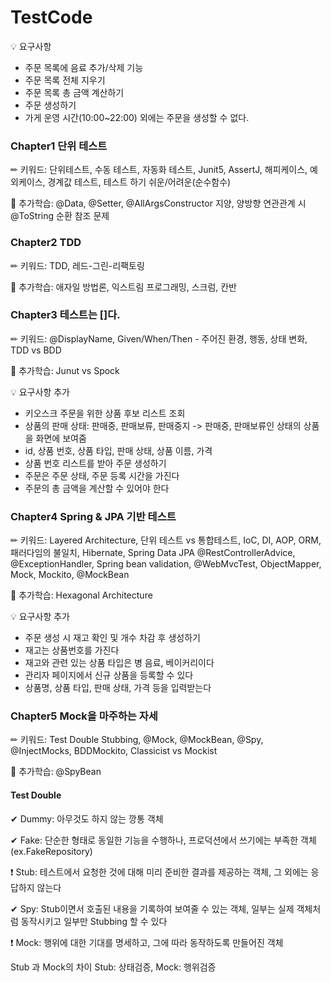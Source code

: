 # TestCode

💡 요구사항
- 주문 목록에 음료 추가/삭제 기능
- 주문 목록 전체 지우기
- 주문 목록 총 금액 계산하기
- 주문 생성하기
- 가게 운영 시간(10:00~22:00) 외에는 주문을 생성할 수 없다.

### Chapter1 단위 테스트
✏ 키워드: 단위테스트, 수동 테스트, 자동화 테스트, Junit5, AssertJ, 해피케이스, 예외케이스, 경계값 테스트, 테스트 하기 쉬운/어려운(순수함수)

📕 추가학습: @Data, @Setter, @AllArgsConstructor 지양, 양방향 연관관계 시 @ToString 순환 참조 문제

### Chapter2 TDD
✏ 키워드: TDD, 레드-그린-리팩토링

📕 추가학습: 애자일 방법론, 익스트림 프로그래밍, 스크럼, 칸반

### Chapter3 테스트는 []다.
✏ 키워드: @DisplayName, Given/When/Then - 주어진 환경, 행동, 상태 변화, TDD vs BDD

📕 추가학습: Junut vs Spock

💡 요구사항 추가
- 키오스크 주문을 위한 상품 후보 리스트 조회
- 상품의 판매 상태: 판매중, 판매보류, 판매중지
  -> 판매중, 판매보류인 상태의 상품을 화면에 보여줌
- id, 상품 번호, 상품 타입, 판매 상태, 상품 이름, 가격
- 상품 번호 리스트를 받아 주문 생성하기
- 주문은 주문 상태, 주문 등록 시간을 가진다
- 주문의 총 금액을 계산할 수 있어야 한다

### Chapter4 Spring & JPA 기반 테스트
✏ 키워드: Layered Architecture, 단위 테스트 vs 통합테스트, IoC, DI, AOP, ORM, 패러다임의 불일치, Hibernate, Spring Data JPA
           @RestControllerAdvice, @ExceptionHandler, Spring bean validation, @WebMvcTest, ObjectMapper, Mock, Mockito, @MockBean
           
📕 추가학습: Hexagonal Architecture

💡 요구사항 추가
- 주문 생성 시 재고 확인 및 개수 차감 후 생성하기
- 재고는 상품번호를 가진다
- 재고와 관련 있는 상품 타입은 병 음료, 베이커리이다
- 관리자 페이지에서 신규 상품을 등록할 수 있다
- 상품명, 상품 타입, 판매 상태, 가격 등을 입력받는다

### Chapter5 Mock을 마주하는 자세
✏ 키워드: Test Double Stubbing, @Mock, @MockBean, @Spy, @InjectMocks, BDDMockito, Classicist vs Mockist

📕 추가학습:  @SpyBean 

#### Test Double
✔ Dummy: 아무것도 하지 않는 깡통 객체 

✔ Fake: 단순한 형태로 동일한 기능을 수행하나, 프로덕션에서 쓰기에는 부족한 객체(ex.FakeRepository) 

❗ Stub: 테스트에서 요청한 것에 대해 미리 준비한 결과를 제공하는 객체, 그 외에는 응답하지 않는다 

✔ Spy: Stub이면서 호출된 내용을 기록하여 보여줄 수 있는 객체, 일부는 실제 객체처럼 동작시키고 일부만 Stubbing 할 수 있다 

❗ Mock: 행위에 대한 기대를 명세하고, 그에 따라 동작하도록 만들어진 객체 

Stub 과 Mock의 차이
Stub: 상태검증, Mock: 행위검증


